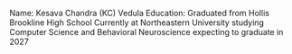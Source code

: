 
Name: Kesava Chandra (KC) Vedula
Education: 
Graduated from Hollis Brookline High School
Currently at Northeastern University studying Computer Science and Behavioral Neuroscience expecting to graduate in 2027


